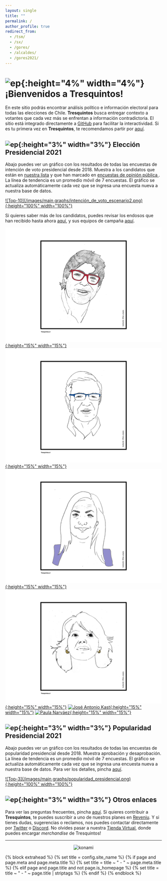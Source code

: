 ```yaml
---
layout: single
title: ""
permalink: /
author_profile: true
redirect_from:
  - /tsm/
  - /sx/
  - /gores/
  - /alcaldes/
  - /gores2021/
---
```


# ![ep](/images/pc.png){:height="4%" width="4%"} ¡Bienvenidos a Tresquintos!

En este sitio podrás encontrar análisis político e información electoral para todas las elecciones de Chile. **Tresquintos** busca entregar contexto a votantes que cada vez más se enfrentan a información contradictoria. El sitio está integrado directamente a [GitHub](https://github.com/) para facilitar la interactividad. Si es tu primera vez en **Tresquintos**, te recomendamos partir por [aquí](https://tresquintos.cl/faq/).


## ![ep](/images/pc.png){:height="3%" width="3%"} Elección Presidencial 2021

Abajo puedes ver un gráfico con los resultados de todas las encuestas de intención de voto presidencial desde 2018. Muestra a los candidatos que están en [nuestra lista](https://tresquintos.cl/encuestas/#candidatos) y que han marcado en [encuestas de opinión pública ](https://tresquintos.cl/encuestas/). La línea de tendencia es un promedio móvil de 7 encuestas. El gráfico se actualiza automáticamente cada vez que se ingresa una encuesta nueva a nuestra base de datos.

[![Top-10](/images/main graphs/intención_de_voto_escenario2.png){:height="100%" width="100%"}](https://tresquintos.cl/presidencial2021/)

Si quieres saber más de los candidatos, puedes revisar los endosos que han recibido hasta ahora [aquí](https://tresquintos.cl/presidencial2021/#candidatos), y sus equipos de campaña [aquí](https://tresquintos.cl/presidencial2021/#equipos).


[![Daniel Jadue](/images/tsm/card_2021_Daniel%20Jadue_c.png){:height="15%" width="15%"}](https://twitter.com/tresquintos/status/1407503168724869121)
[![Joaquín Lavín](/images/tsm/card_2021_Joaquín%20Lavín_c.png){:height="15%" width="15%"}](https://twitter.com/tresquintos/status/1407143257289760770)
[![Pamela Jiles](/images/tsm/card_2021_Pamela%20Jiles_c.png){:height="15%" width="15%"}](https://twitter.com/tresquintos/status/1387115480486400002)
[![Yasna Provoste](/images/tsm/card_2021_Yasna%20Provoste_c.png){:height="15%" width="15%"}](https://twitter.com/tresquintos/status/1394788831723933701)
[![José Antonio Kast](/images/tsm/card_2021_José%20Antonio%20Kast_c.png){:height="15%" width="15%"}](https://twitter.com/tresquintos/status/1406994977922691074)
[![Paula Narváez](/images/tsm/card_2021_Paula%20Narváez_c.png){:height="15%" width="15%"}](https://twitter.com/tresquintos/status/1343728950892228609)


## ![ep](/images/pc.png){:height="3%" width="3%"} Popularidad Presidencial 2021

Abajo puedes ver un gráfico con los resultados de todas las encuestas de popularidad presidencial desde 2018. Muestra aprobación y desaprobación. La línea de tendencia es un promedio móvil de 7 encuestas. El gráfico se actualiza automáticamente cada vez que se ingresa una encuesta nueva a nuestra base de datos. Para ver los detalles, pincha [aquí](https://tresquintos.cl/popularidad/).

[![Top-3](/images/main graphs/popularidad_presidencial.png){:height="100%" width="100%"}](https://tresquintos.cl/popularidad/)


## ![ep](/images/pc.png){:height="3%" width="3%"} Otros enlaces

Para ver las preguntas frecuentes, pincha [aquí](https://tresquintos.cl/faq/). Si quieres contribuir a **Tresquintos**, te puedes suscribir a uno de nuestros planes en [Reveniu](https://tresquintos.cl/donaciones). Y si tienes dudas, sugerencias o reclamos, nos puedes contactar directamente por [Twitter](https://www.twitter.com/tresquintos) o [Discord](https://discord.gg/qPDkg67). No olvides pasar a nuestra [Tienda Virtual](https://tresquintos.cl/merch), donde puedes encargar *merchandise* de Tresquintos!



---

<!-- NES -->
<style>
.aligncenter {
    text-align: center;
}
</style>
<p class="aligncenter">
    <img src="/images/nes.png" width="30" height="30" alt="konami" />
</p>
<script src="/js/topsecret.js"></script>

<script src="/js/cyberdelia.js"></script>

<script type="text/javascript"> var msTag = {"site":"tnw","page":"home","cyberdelia_page_type":"home","data":{"sponsorName":false,"isSponsoredCategory":false}}</script>

<script src="https://cdn0.tnwcdn.com/wp-content/themes/cyberdelia/assets/js/app.min.js?v=1585558461" type="text/javascript" async=""></script>



<!-- Popup -->
<script src="/sweetalerts2/dist/sweetalert2.all.min.js"></script>

<script type="text/javascript">

setTimeout(function(){Swal.fire({
  title: '¡Apoya a Tresquintos!',
  text: 'Ayúdanos a mantener el sitio activo e independiente',
  footer: '<a href="https://tresquintos.us15.list-manage.com/subscribe/post?u=3a6f5773bbbc78ea5a0003f67&id=8c164eff0f">Suscríbete al Newsletter Aquí</a>',
  imageUrl: '/images/pc.png',
  imageWidth: 80,
  imageHeight: 80,
  imageAlt: 'Custom image',
  timer: 45000,
  timerProgressBar: true,
  width: 500,
  showCloseButton: true,
  showDenyButton: true,
  showCancelButton: false,
  confirmButtonText: `Una Vez`,
  denyButtonText: `Mensual`,
  cancelButtonText: `No por ahora`,
  }).then((result) => {
  if (result.isConfirmed) {
    window.open("https://tresquintos.cl/donaciones/")
  } else if (result.isDenied) {
    window.open("https://tresquintos.cl/donaciones/")
  }
  })
  },15000);
</script>



<!-- Favicon -->

<link rel="apple-touch-icon" sizes="180x180" href="/apple-touch-icon.png">
<link rel="icon" type="image/png" sizes="32x32" href="/favicon-32x32.png">
<link rel="icon" type="image/png" sizes="16x16" href="/favicon-16x16.png">
<link rel="manifest" href="/site.webmanifest">
<link rel="mask-icon" href="/safari-pinned-tab.svg" color="#5bbad5">
<meta name="msapplication-TileColor" content="#b91d47">
<meta name="theme-color" content="#ffffff">

<!-- Primary Meta Tags -->


<title>Tresquintos</title>
<meta name="title" content="Tresquintos">
<meta name="description" content="Información electoral y análisis político. Tendencias Presidenciales 2021 3.">

<!-- Open Graph / Facebook -->
<meta property="og:type" content="website">
<meta property="og:url" content="https://tresquintos.cl/">
<meta property="og:title" content="Tresquintos">
<meta property="og:description" content="Información electoral y análisis político. Tendencias Presidenciales 2021 4.">
<meta property="og:image" content="/images/pc.png/">
<meta property="og:image:type" content="image/png" />
<meta property="og:image:width" content="1200" />
<meta property="og:image:height" content="630" />

<!-- Twitter -->
{% block extrahead %}
  {% set title = config.site_name %}
  {% if page and page.meta and page.meta.title %}
    {% set title = title ~ " - " ~ page.meta.title %}
  {% elif page and page.title and not page.is_homepage %}
    {% set title = title ~ " - " ~ page.title | striptags %}
  {% endif %}
  <meta name="twitter:card" content="summary_large_image" />
  <meta name="twitter:site" content="@tresquintos" />
  <meta name="twitter:creator" content="@tresquintos" />
  <meta name="twitter:title" content="{{ title }}" />
  <meta name="twitter:description" content="{{ config.site_description }}" />
  <meta name="twitter:image" content="https://tresquintos.cl/images/pc.png" />
{% endblock %}


<!-- Finisce sempre così, con la morte.
Prima però c’è stata la vita,
nascosta sotto i bla, bla, bla, bla, bla.
È tutto sedimentato sotto il chiacchiericcio e il rumore:
il silenzio e il sentimento,
l’emozione e la paura,
gli sparuti incostanti sprazzi di bellezza
e poi lo squallore disgraziato e l’uomo miserabile.
Tutto sepolto nella coperta
dell’imbarazzo dello stare al mondo:
bla, bla, bla, bla.
Altrove c’è l’Altrove,
io non mi occupo dell’Altrove.
Dunque che questo romanzo abbia inizio.
In fondo è solo un trucco, si è solo un trucco. kb. -->
